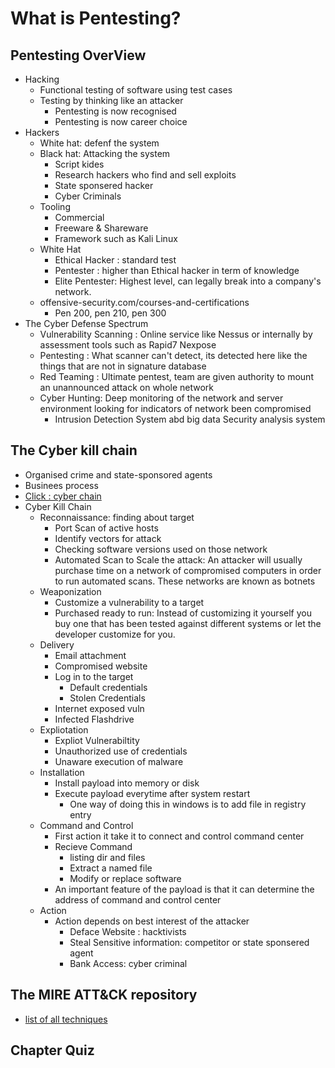# What is Pentesting?
## Pentesting OverView
- Hacking
    - Functional testing of software using test cases
    - Testing by thinking like an attacker
        - Pentesting is now recognised
        - Pentesting is now career choice
- Hackers
    - White hat: defenf the system
    - Black hat: Attacking the system
        - Script kides
        - Research hackers who find and sell exploits
        - State sponsered hacker
        - Cyber Criminals
    - Tooling
        - Commercial
        - Freeware & Shareware
        - Framework such as Kali Linux
    - White Hat
        - Ethical Hacker : standard test
        - Pentester : higher than Ethical hacker in term of knowledge
        - Elite Pentester: Highest level, can legally break into a company's network. 
    - offensive-security.com/courses-and-certifications
        - Pen 200, pen 210, pen 300
- The Cyber Defense Spectrum
    - Vulnerability Scanning : Online service like Nessus or internally by assessment tools such as Rapid7 Nexpose
    - Pentesting : What scanner can't detect, its detected here like the things that are not in signature database
    - Red Teaming : Ultimate pentest, team are given authority to mount an unannounced attack on whole network
    - Cyber Hunting: Deep monitoring of the network and server environment looking for indicators of network been compromised
        - Intrusion Detection System abd big data Security analysis system

## The Cyber kill chain
- Organised crime and state-sponsored agents
- Businees process
- [Click : cyber chain](https://www.lockheedmartin.com/content/dam/lockheed-martin/rms/documents/cyber/LM-White-Paper-Intel-Driven-Defense.pdf)
- Cyber Kill Chain
    - Reconnaissance: finding about target
        - Port Scan of active hosts
        - Identify vectors for attack
        - Checking software versions used on those network
        - Automated Scan to Scale the attack: An attacker will usually purchase time on a network of compromised computers in order to run automated scans. These networks are known as botnets 
    - Weaponization
        - Customize a vulnerability to a target
        - Purchased ready to run: Instead of  customizing it yourself you buy one that has been tested against different systems or let the developer customize for you.
    - Delivery
        - Email attachment
        - Compromised website
        - Log in to the target
            - Default credentials
            - Stolen Credentials
        - Internet exposed vuln
        - Infected Flashdrive
    - Expliotation
        - Expliot Vulnerabiltity
        - Unauthorized use of credentials
        - Unaware execution of malware       
    - Installation
        - Install payload into memory or disk
        - Execute payload everytime after system restart
            - One way of doing this in windows is to add file in registry entry
    - Command and Control
        - First action it take it to connect and control command center
        - Recieve Command
            - listing dir and files
            - Extract a named file
            - Modify or replace software
        - An important feature of the payload is that it can determine the address of command and control center
    - Action
        - Action depends on best interest of the attacker
            - Deface Website : hacktivists
            - Steal Sensitive information: competitor or state sponsered agent
            - Bank Access: cyber criminal

## The MIRE ATT&CK repository
- [list of all techniques](https://attack.mitre.org/)
## Chapter Quiz